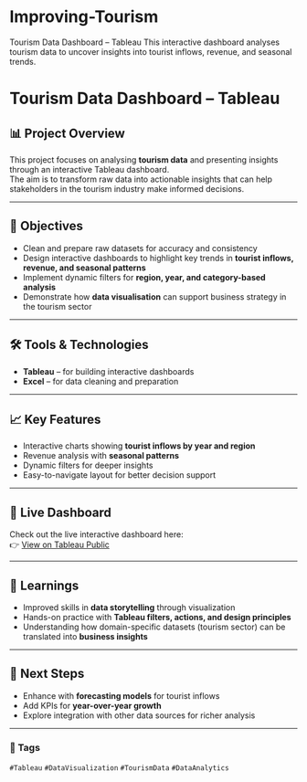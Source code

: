 # Improving-Tourism
Tourism Data Dashboard – Tableau This interactive dashboard analyses tourism data to uncover insights into tourist inflows, revenue, and seasonal trends. 
# Tourism Data Dashboard – Tableau

## 📊 Project Overview
This project focuses on analysing **tourism data** and presenting insights through an interactive Tableau dashboard.  
The aim is to transform raw data into actionable insights that can help stakeholders in the tourism industry make informed decisions.

---

## 🎯 Objectives
- Clean and prepare raw datasets for accuracy and consistency  
- Design interactive dashboards to highlight key trends in **tourist inflows, revenue, and seasonal patterns**  
- Implement dynamic filters for **region, year, and category-based analysis**  
- Demonstrate how **data visualisation** can support business strategy in the tourism sector  

---

## 🛠️ Tools & Technologies
- **Tableau** – for building interactive dashboards  
- **Excel** – for data cleaning and preparation  

---

## 📈 Key Features
- Interactive charts showing **tourist inflows by year and region**  
- Revenue analysis with **seasonal patterns**  
- Dynamic filters for deeper insights  
- Easy-to-navigate layout for better decision support  

---


## 🔗 Live Dashboard
Check out the live interactive dashboard here:  
👉 [View on Tableau Public]((https://public.tableau.com/app/profile/anshum.luthra/viz/Anshum_tourism/ImprovingTourism?publish=yes))

---

## 🚀 Learnings
- Improved skills in **data storytelling** through visualization  
- Hands-on practice with **Tableau filters, actions, and design principles**  
- Understanding how domain-specific datasets (tourism sector) can be translated into **business insights**  

---

## 📌 Next Steps
- Enhance with **forecasting models** for tourist inflows  
- Add KPIs for **year-over-year growth**  
- Explore integration with other data sources for richer analysis  

---

### 🔖 Tags
`#Tableau` `#DataVisualization` `#TourismData` `#DataAnalytics`
